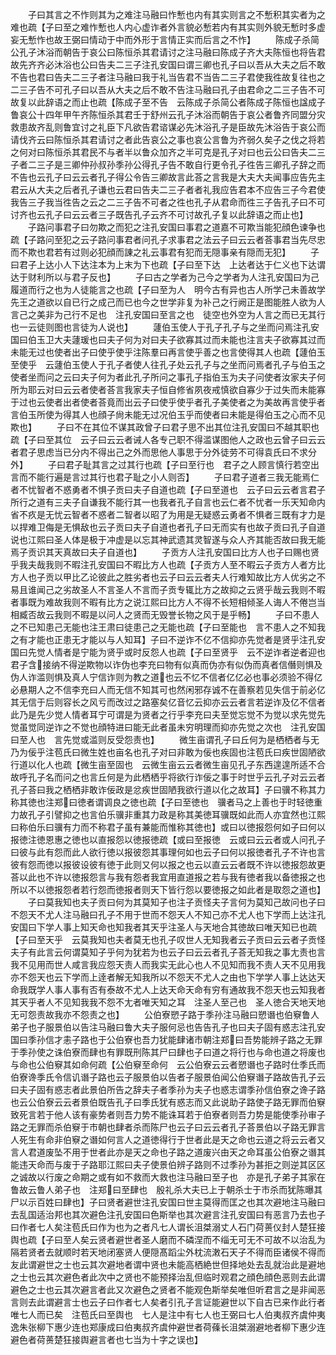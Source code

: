 <!-- { "loadSidebar": true } -->
　　子曰其言之不怍则其为之难注马融曰怍慙也内有其实则言之不慙积其实者为之难也疏【子曰至之难怍慙也人内心虚诈者外言貌必慙若内有其实则外貌无慙时多虚妄无慙怍也故王弼曰情动于中而外形于言情正实而后言之不怍】
　　陈成子杀简公孔子沐浴而朝告于哀公曰陈恒杀其君请讨之注马融曰陈成子齐大夫陈恒也将告君故先齐齐必沐浴也公曰告夫二三子注孔安国曰谓三卿也孔子曰以吾从大夫之后不敢不告也君曰告夫二三子者注马融曰我于礼当告君不当告二三子君使我徃故复往也之二三子告不可孔子曰以吾从大夫之后不敢不告注马融曰孔子由君命之二三子告不可故复以此辞语之而止也疏【陈成子至不告　云陈成子杀简公者陈成子陈恒也諡成子鲁哀公十四年甲午齐陈恒杀其君壬于舒州云孔子沐浴而朝告于哀公者鲁齐同盟分灾救患故齐乱则鲁宜讨之礼臣下凡欲告君谘谋必先沐浴孔子是臣故先沐浴告于哀公而请伐齐云曰陈恒杀其君请讨之者此告哀公之事也哀公言鲁为齐弱久矣子之伐之将若之何对曰陈恒杀其君民不与者半以鲁众加齐之半可克是孔子对曰也云公曰告夫二三子者二三子是三卿仲孙叔孙季孙公得孔子告不敢自行更令孔子徃告三卿孔子辞之而不告也云孔子曰云云者孔子得公令告三卿故言此荅之言我是大夫大夫闻事应告先主君云从大夫之后者孔子谦也云君曰告夫二三子者者礼我应告君本不应告三子今君使我告三子我当徃告之云之二三子告不可者之徃也孔子从君命而徃三子告孔子曰不可讨齐也云孔子曰云云者三子既告孔子云齐不可讨故孔子复以此辞语之而止也】
　　子路问事君子曰勿欺之而犯之注孔安国曰事君之道嘉不可欺当能犯顔色谏争也疏【子路问至犯之云子路问事君者问孔子求事君之法云子曰云云者荅事君当先尽忠而不欺也君若有过则必犯顔而諌之礼云事君有犯而无隠事亲有隠而无犯】
　　子曰君子上达小人下达注本为上末为下也疏【子曰至下达　上达者达于仁义也下达谓达于财利所以与君子反也】
　　子曰古之学者为己今之学者为人注孔安国曰为己履道而行之也为人徒能言之也疏【子曰至为人　明今古有异也古人所学己未善故学先王之道欲以自已行之成己而已也今之世学非复为补己之行阙正是图能胜人欲为人言己之美非为己行不足也　注孔安国曰至言之也　徒空也外空为人言之而已无其行也一云徒则图也言徒为人说也】
　　蘧伯玉使人于孔子孔子与之坐而问焉注孔安国曰伯玉卫大夫蘧瑗也曰夫子何为对曰夫子欲寡其过而未能也注言夫子欲寡其过而未能无过也使者出子曰使乎使乎注陈羣曰再言使乎善之也言使得其人也疏【蘧伯玉至使乎　云蘧伯玉使人于孔子者使人往孔子处云孔子与之坐而问焉者孔子与伯玉之使者坐而问之云曰夫子何为者此孔子所问之事孔子指伯玉为夫子问使者汝家夫子何所为耶云对曰云云者使者荅言我家夫子恒自修省夙夜戒慎欲自寡少于过失而未能寡于过也云使者出者使者荅竟而出云子曰使乎使乎者孔子美使者之为美故再言使乎者言伯玉所使为得其人也顔子尙未能无过况伯玉乎而使者曰未能是得伯玉之心而不见欺也】
　　子曰不在其位不谋其政曾子曰君子思不出其位注孔安国曰不越其职也疏【子曰至其位　云子曰云云者诫人各专己职不得滥谋图他人之政也云曾子曰云云者君子思虑当已分内不得出己之外而思他人事思于分外徒劳不可得袁氏曰不求分外】
　　子曰君子耻其言之过其行也疏【子曰至行也　君子之人顾言慎行若空出言而不能行遍是言过其行也君子耻之小人则否】
　　子曰君子道者三我无能焉仁者不忧智者不惑勇者不惧子贡曰夫子自道也疏【子曰至道也　云子曰云云者言君子所行之道有三夫子自谦我不能行其一也我者孔子自言也云仁者不忧者一乐天知命内省不疚是无忧云智者不惑者二智者以昭了为用是无疑惑云勇者不惧者三既有才力是以捍难卫侮是无惧敌也云子贡曰夫子自道也者孔子曰无而实有也故子贡曰孔子自道说也江熙曰圣人体是极于冲虚是以忘其神武遗其灵智遂与众人齐其能否故曰我无能焉子贡识其天真故曰夫子自道也】
　　子贡方人注孔安国曰比方人也子曰赐也贤乎我夫哉我则不暇注孔安国曰不暇比方人也疏【子贡方人至不暇云子贡方人者方比方人也子贡以甲比乙论彼此之胜劣者也云子曰云云者夫人行难知故比方人优劣之不易且谁闻己之劣故圣人不言圣人不言而子贡专辄比方之故抑之云贤乎哉云我则不暇者事既为难故我则不暇有比方之说江熙曰比方人不得不长短相倾圣人诲人不倦岂当相臧否故云我则不暇是以问人之贤而无毁誉长物之风于是乎畅】
　　子曰不患人之不已知患己无能也注王肃曰徒患己之无能也疏【子曰至能也　言不患人之不知我之有才能也正患无才能以与人知耳】子曰不逆诈不亿不信抑亦先觉者是贤乎注孔安国曰先觉人情者是宁能为贤乎或时反怨人也疏【子曰至贤乎　云不逆诈者逆者迎也君子含接纳不得逆欺物以诈伪也李充曰物有似真而伪亦有似伪而真者信僭则惧及伪人诈滥则惧及真人宁信诈则为教之道也云不忆不信者亿亿必也事必须验不得亿必悬期人之不信李充曰人而无信不知其可也然闲邪存诚不在善察若见失信于前必亿其无信于后则容长之风亏而改过之路塞矣亿音忆云抑亦云云者言若逆诈及亿不信者此乃是先少觉人情者耳宁可谓是为贤者之行乎李充曰夫至觉忘觉不为觉以求先觉先觉虽觉同逆诈之不觉也顔特进曰能无此者虽未穷明理而抑亦先觉之次也　注孔安国曰至人也　言先觉或滥则反受怨责也】
　　微生亩谓孔子曰丘何为是栖栖者与无乃为佞乎注苞氏曰微生姓也亩名也孔子对曰非敢为佞也疾固也注苞氏曰疾世固陋欲行道以化人也疏【微生亩至固也　云微生亩云云者微生亩见孔子东西遑遑所适不合故呼孔子名而问之也言丘何是为此栖栖乎将欲行诈佞之事于时世乎云孔子对云云者孔子荅曰我之栖栖非敢诈佞政是忿疾世固陋我欲行道以化之故耳】子曰骥不称其力称其徳也注郑曰徳者谓调良之徳也疏【子曰至徳也　骥者马之上善也于时轻徳重力故孔子引譬抑之也言伯乐骥非重其力政是称其美徳耳骥既如此而人亦宜然也江熙曰称伯乐曰骥有力而不称君子虽有兼能而惟称其徳也】或曰以徳报怨何如子曰何以报徳注徳恩惠之徳也以直报怨以徳报徳疏【或曰至报徳　云或曰云云者或人问孔子曰彼与此有怨而此人欲行徳以报彼怨其事理何如也云子曰何以报徳者孔子不许也言彼有怨而徳以报彼设彼有徳于此则又何以报之也云以直云云者既不许以徳报怨故更荅以此也不许以徳报怨言与我有怨者我宜用直道报之若与我有徳者我以备徳报之也所以不以徳报怨者若行怨而徳报者则天下皆行怨以要徳报之如此者是取怨之道也】
　　子曰莫我知也夫子贡曰何为其莫知子也注子贡怪夫子言何为莫知己故问也子曰不怨天不尤人注马融曰孔子不用于世而不怨天人不知己亦不尤人也下学而上达注孔安国曰下学人事上知天命也知我者其天乎注圣人与天地合其徳故曰唯天知已也疏【子曰至天乎　云莫我知也夫者莫无也孔子叹世人无知我者云子贡曰云云者子贡怪夫子有此言云何谓莫知子乎何为犹若为也云子曰云云者孔子荅无知我之事尢责也言我不见用而世人咸言我应怨天责人而我实无此心也人不见知而我不责人天不见用我亦不怨天也云下学而上逹者解无知我所以不怨天不尤人之由也下学学人事上达达天命我既学人事人事有否有泰故不尤人上达天命天命有穷有通故我不怨天也云知我者其天乎者人不见知我我不怨不尢者唯天知之耳　注圣人至己也　圣人徳合天地天地无可怨责故我亦不怨责之也】
　　公伯寮愬子路于季孙注马融曰愬谮也伯竂鲁人弟子也子服景伯以告注马融曰鲁大夫子服何忌也告告孔子也曰夫子固有惑志注孔安国曰季孙信才恚子路也于公伯寮也吾力犹能肆诸市朝注郑曰吾势能辨子路之无罪于季孙使之诛伯寮而肆也有罪既刑陈其尸曰肆也子曰道之将行也与命也道之将废也与命也公伯竂其如命何疏【公伯竂至命何　云公伯寮云云者愬谮也子路时仕季氏而伯寮谗季氏令信讥谮子路也云子服景伯以告者子服景伯闻公伯竂谮子路故告孔子云曰夫子固有惑志者此景伯所告之辞夫子者季孙为夫子也惑志谓季孙信伯寮之谗子路也云公伯寮云云者景伯既告孔子曰季氏犹有惑志而又此说助子路使子路无罪而伯竂致死言若于他人该有豪势者则吾力势不能诛耳若于伯寮者则吾力势是能使季孙审子路之无罪而杀伯竂于市朝也肆者杀而陈尸也云子曰云云者孔子荅景伯以子路无罪言人死生有命非伯竂之谮如何言人之道徳得行于世者此是天之命也云道之将云云者又言人君道废坠不用于世者此亦是天之命也子路之道废兴由天之命耳虽公伯寮之谮其能违天命而与废于子路耶江熙曰夫子使景伯辨子路则不过季孙为甚拒之则逆其区区之诚故以行废之命期之或有如不救而大救也注马融曰至子也　亦是孔子弟子其家在鲁故云鲁人弟子也　注郑曰至肆也　殷礼杀大夫已上于朝杀士于市杀而犹陈曝其尸以示百姓曰肆也】子曰贤者避世注孔安国曰世主莫得而匡之也其次避地注马融曰去乱国适治邦也其次避色注孔安国曰色斯举也其次避言注孔安国曰有恶言乃去也子曰作者七人矣注苞氏曰作为也为之者凡七人谓长沮桀溺丈人石门荷蒉仪封人楚狂接舆也疏【子曰至人矣云贤者避世者圣人磨而不磷涅而不缁无可无不可故不以治乱为隔若贤者去就顺时若天地闭塞贤人便隠髙蹈尘外枕流潄石天子不得而臣诸侯不得而友此谓避世之士也云其次避地者谓中贤也未能高栖絶世但择地处去乱就治此是避地之士也云其次避色者此次中之贤也不能预择治乱但临时观君之顔色顔色恶则去此谓避色之士也云其次避言者此又次避色之贤者不能观色斯举矣唯但听君言之是非闻恶言则去此谓避言士也云子曰作者七人矣者引孔子言证能避世以下自古已来作此行者唯七人而已矣　注苞氏曰至舆也　七人是注中有七人也王弼曰七人伯夷叔齐虞仲夷逸朱张柳下惠少连也郑康成曰伯夷叔齐虞仲避世者荷蓧长沮桀溺避地者柳下惠少连避色者荷蒉楚狂接舆避言者也七当为十字之误也】
